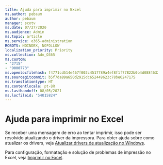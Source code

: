 ```yaml
---
title: Ajuda para imprimir no Excel
ms.author: pebaum
author: pebaum
manager: scotv
ms.date: 07/27/2020
ms.audience: Admin
ms.topic: article
ms.service: o365-administration
ROBOTS: NOINDEX, NOFOLLOW
localization_priority: Priority
ms.collection: Adm_O365
ms.custom:
- "2715"
- "9000773"
ms.openlocfilehash: f4771cd514e467f002c4517789a4ef8f1f77822b0b4d0884632cafb98b60e470
ms.sourcegitcommit: b5f7da89a650d2915dc652449623c78be6247175
ms.translationtype: HT
ms.contentlocale: pt-BR
ms.lasthandoff: 08/05/2021
ms.locfileid: "54015824"
---
```

# <a name="help-with-printing-in-excel"></a>Ajuda para imprimir no Excel

Se receber uma mensagem de erro ao tentar imprimir, isso pode ser resolvido atualizando o driver da impressora. Para obter ajuda sobre como atualizar os drivers, veja [Atualizar drivers de atualização no Windows](https://support.microsoft.com/help/4028443/windows-10-update-drivers).

Para configuração, formatação e solução de problemas de impressão no Excel, veja [Imprimir no Excel](https://support.office.com/client/9785e791-de6f-48dd-9b0d-899d75c33d69).